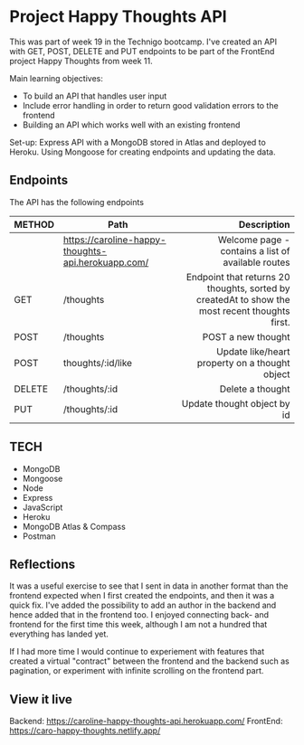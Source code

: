 # Project Happy Thoughts API
This was part of week 19 in the Technigo bootcamp. I've created an API with GET, POST, DELETE and PUT endpoints to be part of the FrontEnd project Happy Thoughts from week 11. 

Main learning objectives: 
* To build an API that handles user input
* Include error handling in order to return good validation errors to the frontend
* Building an API which works well with an existing frontend

Set-up: Express API with a MongoDB stored in Atlas and deployed to Heroku. Using Mongoose for creating endpoints and updating the data. 
  
## Endpoints
The API has the following endpoints 

| METHOD | Path                                      | Description                                                                            |
| :------|------------------------------------------ | --------------------------------------------------------------------------------------:|
| | https://caroline-happy-thoughts-api.herokuapp.com/ | Welcome page - contains a list of available routes                                     |
| GET    | /thoughts                                 | Endpoint that returns 20 thoughts, sorted by createdAt to show the most recent thoughts first. |
| POST | /thoughts                                   | POST a new thought                                                                     |
| POST | thoughts/:id/like                           | Update like/heart property on a thought object                                         |
| DELETE | /thoughts/:id                             | Delete a thought                                                                       |
| PUT | /thoughts/:id                                | Update thought object by id                                                            |

## TECH
- MongoDB
- Mongoose
- Node
- Express
- JavaScript
- Heroku
- MongoDB Atlas & Compass
- Postman

## Reflections
It was a useful exercise to see that I sent in data in another format than the frontend expected when I first created the endpoints, and then it was a quick fix. I've added the possibility to add an author in the backend and hence added that in the frontend too. I enjoyed connecting back- and frontend for the first time this week, although I am not a hundred that everything has landed yet. 

If I had more time I would continue to experiement with features that created a virtual "contract" between the frontend and the backend such as  pagination, or experiment with infinite scrolling on the frontend part. 

## View it live
Backend: https://caroline-happy-thoughts-api.herokuapp.com/   FrontEnd: https://caro-happy-thoughts.netlify.app/
